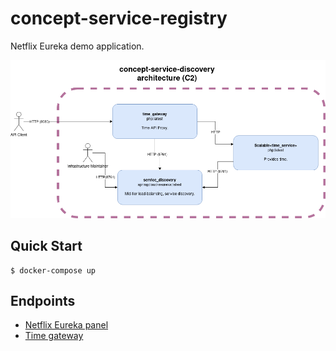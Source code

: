 # concept-service-registry
Netflix Eureka demo application.

![](docs/arch.png)

## Quick Start

```
$ docker-compose up
```

## Endpoints

- [Netflix Eureka panel](http://localhost:8761/)
- [Time gateway](http://localhost:8080/)